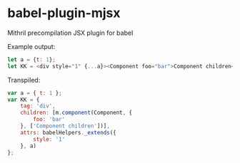 # babel-plugin-mjsx
Mithril precompilation JSX plugin for babel

Example output:
```javascript
let a = {t: 1};
let KK = <div style="1" {...a}><Component foo="bar">Component children</Component></div>;
```
Transpiled:
```javascript
var a = { t: 1 };
var KK = {
	tag: 'div',
	children: [m.component(Component, {
		foo: 'bar'
	}, ['Component children'])],
	attrs: babelHelpers._extends({
		style: '1'
	}, a)
};
```
